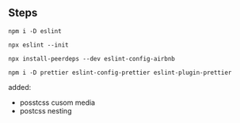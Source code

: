 ## Steps

`npm i -D eslint`

`npx eslint --init`

`npx install-peerdeps --dev eslint-config-airbnb`

`npm i -D prettier eslint-config-prettier eslint-plugin-prettier`

added:

- posstcss cusom media
- postcss nesting
